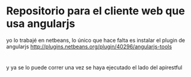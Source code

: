 # Repositorio para el cliente web que usa angularjs
yo lo trabajé en netbeans, lo único que hace falta es instalar el plugin de angularjs http://plugins.netbeans.org/plugin/40296/angularjs-tools 
#
y ya se lo puede correr una vez se haya ejecutado el lado del apirestful

